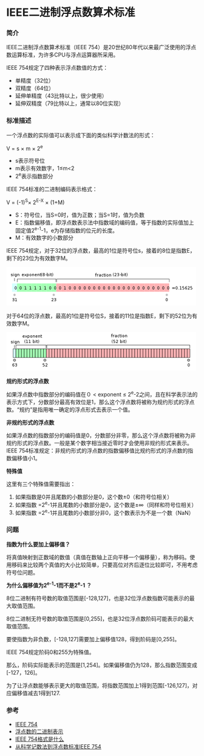 # IEEE二进制浮点数算术标准

### 简介

IEEE二进制浮点数算术标准（IEEE 754）是20世纪80年代以来最广泛使用的浮点数运算标准，为许多CPU与浮点运算器所采用。

IEEE 754规定了四种表示浮点数值的方式：

- 单精度（32位）
- 双精度（64位）
- 延伸单精度（43比特以上，很少使用）
- 延伸双精度（79比特以上，通常以80位实现）

### 标准描述

一个浮点数的实际值可以表示成下面的类似科学计数法的形式：

V = s × m × 2<sup>e</sup>

- s表示符号位
- m表示有效数字，1≤m<2
- 2<sup>e</sup>表示指数部分

IEEE 754标准的二进制编码表示格式：

V = (-1)<sup>S</sup>× 2<sup>E-X</sup> × (1+M) 

- S：符号位，当S=0时，值为正数；当S=1时，值为负数
- E：指数偏移值，即浮点数表示法中指数域的编码值，等于指数的实际值加上固定值2<sup>e-1</sup>-1，e为存储指数的位元的长度。
- M：有效数字的小数部分

IEEE 754规定，对于32位的浮点数，最高的1位是符号位s，接着的8位是指数E，剩下的23位为有效数字M。

![ieee32](./assets/ieee32.png)

对于64位的浮点数，最高的1位是符号位S，接着的11位是指数E，剩下的52位为有效数字M。

![ieee64](./assets/ieee64.png)

**规约形式的浮点数**

如果浮点数中指数部分的编码值在０ < exponent ≤ 2<sup>e</sup>-2之间，且在科学表示法的表示方式下，分数部分最高有效位是1，那么这个浮点数将被称为规约形式的浮点数。“规约”是指用唯一确定的浮点形式去表示一个值。

**非规约形式的浮点数**

如果浮点数的指数部分的编码值是0，分数部分非零，那么这个浮点数将被称为非规约形式的浮点数。一般是某个数字相当接近零时才会使用非规约形式来表示。IEEE 754标准规定：非规约形式的浮点数的指数偏移值比规约形式的浮点数的指数偏移值小1。

**特殊值**

这里有三个特殊值需要指出：

1. 如果指数是0并且尾数的小数部分是0，这个数±0（和符号位相关）
2. 如果指数 =2<sup>e</sup>-1并且尾数的小数部分是0，这个数是±∞（同样和符号位相关）
3. 如果指数 =2<sup>e</sup>-1并且尾数的小数部分非0，这个数表示为不是一个数（NaN）

### 问题

**指数为什么要加上偏移值？**

将真值映射到正数域的数值（真值在数轴上正向平移一个偏移量），称为移码。使用移码来比较两个真值的大小比较简单，只要高位对齐后逐位比较即可，不用考虑符号位问题。

**为什么偏移值为2<sup>e-1</sup>-1而不是2<sup>e</sup>-1 ？**

8位二进制有符号数的取值范围是[-128,127]，也是32位浮点数指数可能表示的最大取值范围。

8位二进制无符号数的取值范围是[0,255]，也是32位浮点数阶码可能表示的最大取值范围。

要使指数为非负数，[-128,127]需要加上偏移值128，得到阶码是[0,255]。

IEEE 754规定阶码0和255为特殊值。

那么，阶码实际能表示的范围是[1,254]。如果偏移值仍为128，那么指数范围变成[-127，126]。

为了让浮点数能够表示更大的取值范围，将指数范围加上1得到范围[-126,127]，对应偏移值减去1得到127.

### 参考

- [IEEE 754](https://zh.wikipedia.org/zh-sg/IEEE_754)
- [浮点数的二进制表示](http://www.ruanyifeng.com/blog/2010/06/ieee_floating-point_representation.html)
- [IEEE 754格式是什么](https://www.zhihu.com/question/21711083)
- [从科学记数法到浮点数标准IEEE 754](https://note.youdao.com/ynoteshare1/index.html?id=32370f53aff613b0cfe6cc0d6535e533&type=note#/)
